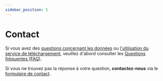 ```yaml
---
sidebar_position: 5
---
```


# Contact

Si vous avez des [questions concernant les données](/a-data-groundbased) ou [l'utilisation du service de téléchargement](/general/download), veuillez d'abord consulter les [Questions fréquentes (FAQ)](/general/faq). 

Si vous ne trouvez pas la réponse à votre question, **contactez-nous** via le [formulaire de contact](https://www.meteosuisse.admin.ch/portrait/contact/formulaire-de-contact.html).
